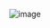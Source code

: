 






![image](https://github.com/brunoroveri/Lab02b/assets/142548195/0ed97138-0b50-43f2-8e9a-13b78c5b2fc4)

